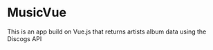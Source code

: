 # MusicVue

This is an app build on Vue.js that returns artists album data using the Discogs API

```
